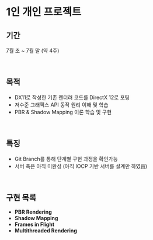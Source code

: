# 1인 개인 프로젝트

## 기간
7월 초 ~ 7월 말 (약 4주)

<br>

## 목적  
- DX11로 작성한 기존 렌더러 코드를 DirectX 12로 포팅  
- 저수준 그래픽스 API 동작 원리 이해 및 학습  
- PBR & Shadow Mapping 이론 학습 및 구현

<br>

## 특징  
- Git Branch를 통해 단계별 구현 과정을 확인가능
- 서버 측은 아직 미완성 (아직 IOCP 기반 서버를 설계만 하였음)

<br>

## 구현 목록

- **PBR Rendering**
- **Shadow Mapping**
- **Frames in Flight**  
- **Multithreaded Rendering**  

